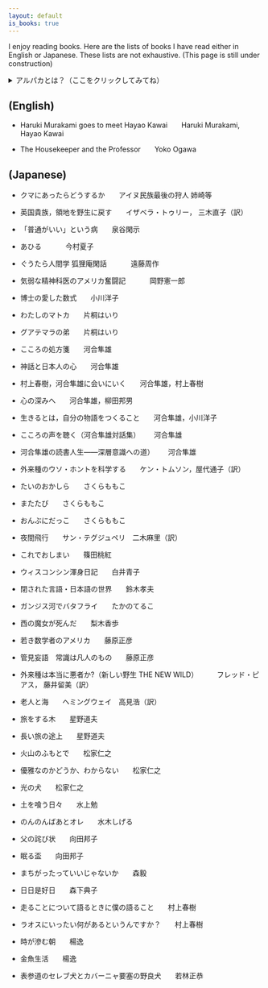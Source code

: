 ```yaml
---
layout: default
is_books: true
---
```


I enjoy reading books. Here are the lists of books I have read either in English or Japanese. These lists are not exhaustive.
(This page is still under construction)

<details>
  <summary>アルパカとは？（ここをクリックしてみてね）</summary>
    アルパカ（alpaca、Vicugna pacos、漢名: 羊駱駝）は、南アメリカ大陸原産の家畜の1種である。
    ラクダ科のビクーニャ属またはラマ属に属する。
    極めて良質な体毛を具えており、古来、衣類を始めとする生活用品への体毛の加工利用が品種改良の目的であった。
</details>

## (English)

* Haruki Murakami goes to meet Hayao Kawai &nbsp;&nbsp;&nbsp;&nbsp;&nbsp; Haruki Murakami, Hayao Kawai

* The Housekeeper and the Professor &nbsp;&nbsp;&nbsp;&nbsp;&nbsp;  Yoko Ogawa

## (Japanese)

* クマにあったらどうするか &nbsp;&nbsp;&nbsp;&nbsp;&nbsp;  アイヌ民族最後の狩人 姉崎等

* 英国貴族，領地を野生に戻す &nbsp;&nbsp;&nbsp;&nbsp;&nbsp;  イザベラ・トゥリー， 三木直子（訳）

* 「普通がいい」という病 &nbsp;&nbsp;&nbsp;&nbsp;&nbsp;  泉谷閑示

* あひる　&nbsp;&nbsp;&nbsp;&nbsp;&nbsp;　今村夏子

* ぐうたら人間学 狐狸庵閑話　&nbsp;&nbsp;&nbsp;&nbsp;&nbsp;　遠藤周作

* 気弱な精神科医のアメリカ奮闘記　&nbsp;&nbsp;&nbsp;&nbsp;&nbsp;　岡野憲一郎

* 博士の愛した数式 &nbsp;&nbsp;&nbsp;&nbsp;&nbsp;  小川洋子

* わたしのマトカ &nbsp;&nbsp;&nbsp;&nbsp;&nbsp;  片桐はいり

* グアテマラの弟 &nbsp;&nbsp;&nbsp;&nbsp;&nbsp;  片桐はいり

* こころの処方箋 &nbsp;&nbsp;&nbsp;&nbsp;&nbsp;  河合隼雄

* 神話と日本人の心 &nbsp;&nbsp;&nbsp;&nbsp;&nbsp;  河合隼雄

* 村上春樹，河合隼雄に会いにいく &nbsp;&nbsp;&nbsp;&nbsp;&nbsp;  河合隼雄，村上春樹

* 心の深みへ &nbsp;&nbsp;&nbsp;&nbsp;&nbsp;  河合隼雄，柳田邦男

* 生きるとは，自分の物語をつくること &nbsp;&nbsp;&nbsp;&nbsp;&nbsp;  河合隼雄，小川洋子

* こころの声を聴く（河合隼雄対話集） &nbsp;&nbsp;&nbsp;&nbsp;&nbsp;  河合隼雄

* 河合隼雄の読書人生――深層意識への道） &nbsp;&nbsp;&nbsp;&nbsp;&nbsp;  河合隼雄

* 外来種のウソ・ホントを科学する &nbsp;&nbsp;&nbsp;&nbsp;&nbsp;  ケン・トムソン，屋代通子（訳）

* たいのおかしら &nbsp;&nbsp;&nbsp;&nbsp;&nbsp;  さくらももこ

* またたび &nbsp;&nbsp;&nbsp;&nbsp;&nbsp;  さくらももこ

* おんぶにだっこ &nbsp;&nbsp;&nbsp;&nbsp;&nbsp;  さくらももこ

* 夜間飛行 &nbsp;&nbsp;&nbsp;&nbsp;&nbsp;  サン・テグジュペリ　二木麻里（訳）

* これでおしまい &nbsp;&nbsp;&nbsp;&nbsp;&nbsp;  篠田桃紅

* ウィスコンシン渾身日記 &nbsp;&nbsp;&nbsp;&nbsp;&nbsp;  白井青子

* 閉された言語・日本語の世界 &nbsp;&nbsp;&nbsp;&nbsp;&nbsp;  鈴木孝夫

* ガンジス河でバタフライ &nbsp;&nbsp;&nbsp;&nbsp;&nbsp;  たかのてるこ

* 西の魔女が死んだ &nbsp;&nbsp;&nbsp;&nbsp;&nbsp;  梨木香歩

* 若き数学者のアメリカ &nbsp;&nbsp;&nbsp;&nbsp;&nbsp;  藤原正彦

* 管見妄語　常識は凡人のもの &nbsp;&nbsp;&nbsp;&nbsp;&nbsp;  藤原正彦

* 外来種は本当に悪者か?（新しい野生 THE NEW WILD） &nbsp;&nbsp;&nbsp;&nbsp;&nbsp;　フレッド・ピアス， 藤井留美（訳）

* 老人と海 &nbsp;&nbsp;&nbsp;&nbsp;&nbsp;  ヘミングウェイ　高見浩（訳）

* 旅をする木 &nbsp;&nbsp;&nbsp;&nbsp;&nbsp; 星野道夫

* 長い旅の途上 &nbsp;&nbsp;&nbsp;&nbsp;&nbsp; 星野道夫

* 火山のふもとで &nbsp;&nbsp;&nbsp;&nbsp;&nbsp;  松家仁之

* 優雅なのかどうか、わからない &nbsp;&nbsp;&nbsp;&nbsp;&nbsp;  松家仁之

* 光の犬 &nbsp;&nbsp;&nbsp;&nbsp;&nbsp;  松家仁之

* 土を喰う日々 &nbsp;&nbsp;&nbsp;&nbsp;&nbsp;  水上勉

* のんのんばあとオレ &nbsp;&nbsp;&nbsp;&nbsp;&nbsp;  水木しげる 

* 父の詫び状 &nbsp;&nbsp;&nbsp;&nbsp;&nbsp;  向田邦子

* 眠る盃 &nbsp;&nbsp;&nbsp;&nbsp;&nbsp;  向田邦子

* まちがったっていいじゃないか &nbsp;&nbsp;&nbsp;&nbsp;&nbsp;  森毅

* 日日是好日 &nbsp;&nbsp;&nbsp;&nbsp;&nbsp;  森下典子

* 走ることについて語るときに僕の語ること &nbsp;&nbsp;&nbsp;&nbsp;&nbsp; 村上春樹

* ラオスにいったい何があるというんですか？ &nbsp;&nbsp;&nbsp;&nbsp;&nbsp; 村上春樹

* 時が滲む朝 &nbsp;&nbsp;&nbsp;&nbsp;&nbsp; 楊逸

* 金魚生活 &nbsp;&nbsp;&nbsp;&nbsp;&nbsp; 楊逸

* 表参道のセレブ犬とカバーニャ要塞の野良犬 &nbsp;&nbsp;&nbsp;&nbsp;&nbsp; 若林正恭





